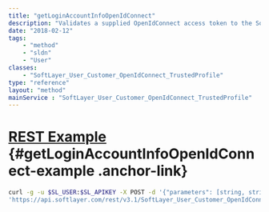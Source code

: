 ```yaml
---
title: "getLoginAccountInfoOpenIdConnect"
description: "Validates a supplied OpenIdConnect access token to the SoftLayer customer portal and returns the default account name and id for the active user. An exception will be thrown if no matching customer is found. "
date: "2018-02-12"
tags:
    - "method"
    - "sldn"
    - "User"
classes:
    - "SoftLayer_User_Customer_OpenIdConnect_TrustedProfile"
type: "reference"
layout: "method"
mainService : "SoftLayer_User_Customer_OpenIdConnect_TrustedProfile"
---
```


# [REST Example](#getLoginAccountInfoOpenIdConnect-example) <a href="/article/rest/"><i class="fas fa-question"></i></a> {#getLoginAccountInfoOpenIdConnect-example .anchor-link} 
```bash
curl -g -u $SL_USER:$SL_APIKEY -X POST -d '{"parameters": [string, string]}' \
'https://api.softlayer.com/rest/v3.1/SoftLayer_User_Customer_OpenIdConnect_TrustedProfile/getLoginAccountInfoOpenIdConnect'
```
